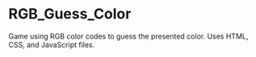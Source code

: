 # RGB_Guess_Color

Game using RGB color codes to guess the presented color.
Uses HTML, CSS, and JavaScript files.

